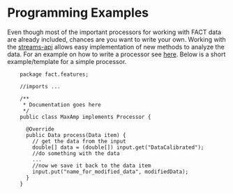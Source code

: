 Programming Examples
=================

Even though most of the important processors for working with FACT data are already included, 
chances are you want to write your own. Working with the [streams-api](http://www.jwall.org/streams/stream-api/) 
allows easy implementation of new methods to analyze the data. For an example on how to write a processor
see [here](http://www.jwall.org/streams/stream-api/processor.html).
Below is a short example/template for a simple processor.

        package fact.features;

        //imports ...

        /**
         * Documentation goes here
         */
        public class MaxAmp implements Processor {

          @Override
          public Data process(Data item) {
            // get the data from the input
            double[] data = (double[]) input.get("DataCalibrated");
            //do something with the data
            ...
            //now we save it back to the data item
            input.put("name_for_modified_data", modifiedData);
          }
        }
